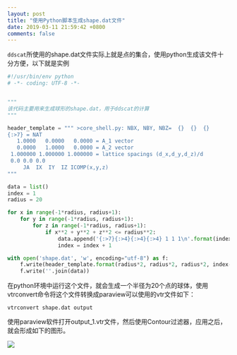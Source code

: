 ```yaml
---
layout: post
title: "使用Python脚本生成shape.dat文件"
date: 2019-03-11 21:59:42 +0800
comments: false
---
```


`ddscat`所使用的shape.dat文件实际上就是点的集合，使用python生成该文件十分方便，以下就是实例

```python
#!/usr/bin/env python
# -*- coding: UTF-8 -*-


"""
该代码主要用来生成球形的shape.dat，用于ddscat的计算
"""

header_template = """ >core_shell.py: NBX, NBY, NBZ=  {}  {}  {}
{:>7} = NAT
   1.0000   0.0000   0.0000 = A_1 vector
   0.0000   1.0000   0.0000 = A_2 vector
 1.000000 1.000000 1.000000 = lattice spacings (d_x,d_y,d_z)/d
 0.0 0.0 0.0
     JA  IX  IY  IZ ICOMP(x,y,z)
"""

data = list()
index = 1
radius = 20

for x in range(-1*radius, radius+1):
    for y in range(-1*radius, radius+1):
        for z in range(-1*radius, radius+1):
            if x**2 + y**2 + z**2 <= radius**2:
                data.append('{:>7}{:>4}{:>4}{:>4} 1 1 1\n'.format(index, x, y, z))
                index = index + 1

with open('shape.dat', 'w', encoding="utf-8") as f:
    f.write(header_template.format(radius*2, radius*2, radius*2, index-1))
    f.write(''.join(data))

```

在python环境中运行这个文件，就会生成一个半径为20个点的球体，使用vtrconvert命令将这个文件转换成paraview可以使用的vtr文件如下：

```
vtrconvert shape.dat output
```

使用paraview软件打开output_1.vtr文件，然后使用Contour过滤器，应用之后，就会形成如下的图形。

![](https://jekyll-1251110281.file.myqcloud.com/images/shape_paraview.jpg)